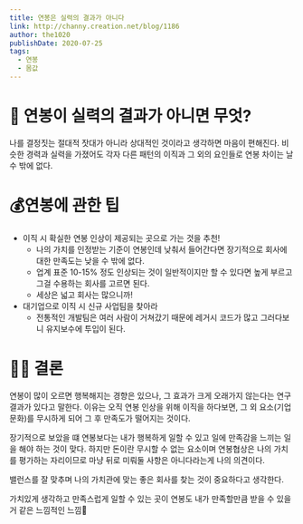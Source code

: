 ```yaml
---
title: 연봉은 실력의 결과가 아니다
link: http://channy.creation.net/blog/1186
author: the1020
publishDate: 2020-07-25
tags: 
  - 연봉
  - 몸값
---
```

# 💎 연봉이 실력의 결과가 아니면 무엇?
나를 결정짓는 절대적 잣대가 아니라 상대적인 것이라고 생각하면 마음이 편해진다.
비슷한 경력과 실력을 가졌어도 각자 다른 패턴의 이직과 그 외의 요인들로 연봉 차이는 날 수 밖에 없다.

# 💰연봉에 관한 팁
- 이직 시 확실한 연봉 인상이 제공되는 곳으로 가는 것을 추천!
    - 나의 가치를 인정받는 기준이 연봉인데 낮춰서 들어간다면 장기적으로 회사에 대한 만족도는 낮을 수 밖에 없다.
    - 업계 표준 10-15% 정도 인상되는 것이 일반적이지만 할 수 있다면 높게 부르고 그걸 수용하는 회사를 고르면 된다.
    - 세상은 넓고 회사는 많으니까!
- 대기업으로 이직 시 신규 사업팀을 찾아라
    - 전통적인 개발팀은 여러 사람이 거쳐갔기 때문에 레거시 코드가 많고 그러다보니 유지보수에 투입이 된다.

# 👩‍⚖️ 결론
연봉이 많이 오르면 행복해지는 경향은 있으나, 그 효과가 크게 오래가지 않는다는 연구 결과가 있다고 말한다.
이유는 오직 연봉 인상을 위해 이직을 하다보면, 그 외 요소(기업문화)를 무시하게 되어 그 후 만족도가 떨어지는 것이다.

장기적으로 보았을 떄 연봉보다는 내가 행복하게 일할 수 있고 일에 만족감을 느끼는 일을 해야 하는 것이 맞다.
하지만 돈이란 무시할 수 없는 요소이며 연봉협상은 나의 가치를 평가하는 자리이므로 마냥 뒤로 미뤄둘 사항은 아니다라는게 나의 의견이다.

밸런스를 잘 맞추며 나의 가치관에 맞는 좋은 회사를 찾는 것이 중요하다고 생각한다.

가치있게 생각하고 만족스럽게 일할 수 있는 곳이 연봉도 내가 만족할만큼 받을 수 있을거 같은 느낌적인 느낌🤩